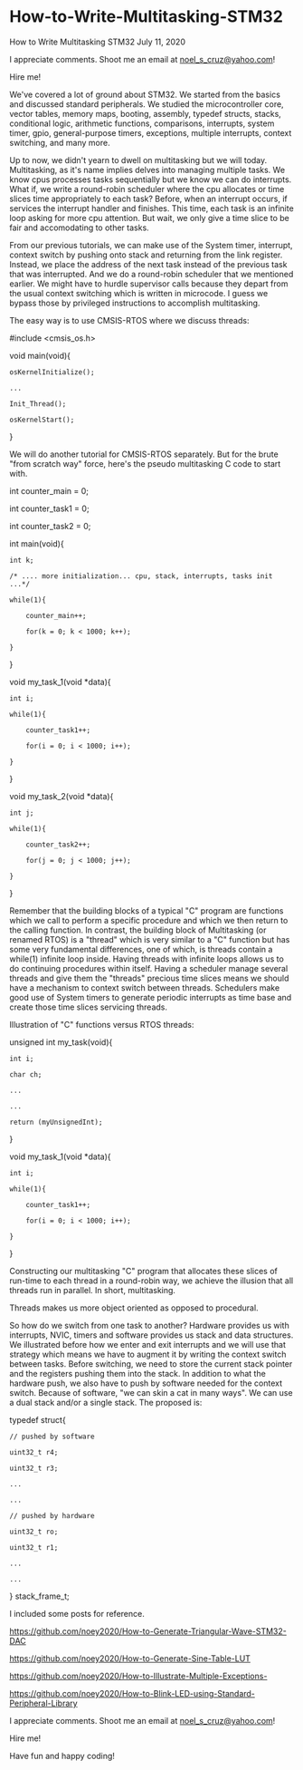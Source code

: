 # How-to-Write-Multitasking-STM32

How to Write Multitasking STM32   July 11, 2020

I appreciate comments. Shoot me an email at noel_s_cruz@yahoo.com!

Hire me!

We've covered a lot of ground about STM32. We started from the basics and discussed
standard peripherals. We studied the microcontroller core, vector tables, memory maps,
booting, assembly, typedef structs, stacks, conditional logic, arithmetic functions,
comparisons, interrupts, system timer, gpio, general-purpose timers, exceptions, multiple
interrupts, context switching, and many more.

Up to now, we didn't yearn to dwell on multitasking but we will today. Multitasking, as 
it's name implies delves into managing multiple tasks. We know cpus processes tasks
sequentially but we know we can do interrupts. What if, we write a round-robin scheduler
where the cpu allocates or time slices time appropriately to each task? Before, when an
interrupt occurs, if services the interrupt handler and finishes. This time, each task is
an infinite loop asking for more cpu attention. But wait, we only give a time slice to be
fair and accomodating to other tasks.

From our previous tutorials, we can make use of the System timer, interrupt, context
switch by pushing onto stack and returning from the link register. Instead, we place the 
address of the next task instead of the previous task that was interrupted. And we do a 
round-robin scheduler that we mentioned earlier. We might have to hurdle supervisor calls
because they depart from the usual context switching which is written in microcode. I 
guess we bypass those by privileged instructions to accomplish multitasking.

The easy way is to use CMSIS-RTOS where we discuss threads:

#include <cmsis_os.h>

void main(void){

    osKernelInitialize();
    
    ...
    
    Init_Thread();
    
    osKernelStart();
    
}

We will do another tutorial for CMSIS-RTOS separately. But for the brute "from scratch way"
force, here's the pseudo multitasking C code to start with.

int counter_main  = 0;

int counter_task1 = 0;

int counter_task2 = 0;

int main(void){

    int k;
    
    /* .... more initialization... cpu, stack, interrupts, tasks init ...*/
    
    while(1){
    
        counter_main++;
        
        for(k = 0; k < 1000; k++);
        
    }
    
}
 
void my_task_1(void *data){

    int i;
    
    while(1){
    
        counter_task1++;
        
        for(i = 0; i < 1000; i++);
        
    }
    
}

void my_task_2(void *data){

    int j;
    
    while(1){
    
        counter_task2++;
        
        for(j = 0; j < 1000; j++);
        
    }
    
}

Remember that the building blocks of a typical "C" program are functions which we call to
perform a specific procedure  and which we then return to the calling function. In
contrast, the building block of Multitasking (or renamed RTOS) is a "thread" which is 
very similar to a "C" function but has some very fundamental differences, one of which,
is threads contain a while(1) infinite loop inside. Having threads with infinite loops
allows us to do continuing procedures within itself. Having a scheduler manage several
threads and give them the "threads" precious time slices means we should have a mechanism
to context switch between threads. Schedulers make good use of System timers to generate
periodic interrupts as time base and create those time slices servicing threads.

Illustration of "C" functions versus RTOS threads:

unsigned int my_task(void){

    int i;
    
    char ch;
    
    ...
    
    ...
    
    return (myUnsignedInt);
    
}

void my_task_1(void *data){

    int i;
    
    while(1){
    
        counter_task1++;
        
        for(i = 0; i < 1000; i++);
        
    }
    
}

Constructing our multitasking "C" program that allocates these slices of run-time to each
thread in a round-robin way, we achieve the illusion that all threads run in parallel.
In short, multitasking.

Threads makes us more object oriented as opposed to procedural. 

So how do we switch from one task to another? Hardware provides us with interrupts, NVIC,
timers and software provides us stack and data structures. We illustrated before how we
enter and exit interrupts and we will use that strategy which means we have to augment
it by writing the context switch between tasks. Before switching, we need to store the 
current stack pointer and the registers pushing them into the stack. In addition to what
the hardware push, we also have to push by software needed for the context switch.
Because of software, "we can skin a cat in many ways". We can use a dual stack and/or a
single stack. The proposed is:

typedef struct{

    // pushed by software
    
    uint32_t r4;
    
    uint32_t r3;
    
    ...
    
    ...
    
    // pushed by hardware
    
    uint32_t ro;
    
    uint32_t r1;
    
    ...
    
    ...
    
} stack_frame_t;

I included some posts for reference.

https://github.com/noey2020/How-to-Generate-Triangular-Wave-STM32-DAC

https://github.com/noey2020/How-to-Generate-Sine-Table-LUT

https://github.com/noey2020/How-to-Illustrate-Multiple-Exceptions-

https://github.com/noey2020/How-to-Blink-LED-using-Standard-Peripheral-Library

I appreciate comments. Shoot me an email at noel_s_cruz@yahoo.com!

Hire me!

Have fun and happy coding!

